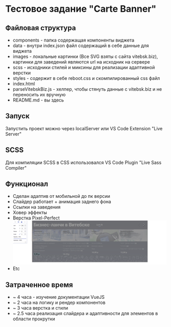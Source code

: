# Тестовое задание "Carte Banner"
## Файловая структура
- components - папка содержащая компоненты виджета
- data - внутри index.json файл содержащий в себе данные для виджета
- images - локальные картинки (Все SVG взяты с сайта vitebsk.biz), картинки для заведений являются url на исходник на сервере
- scss - исходники стилей и миксины для реализации адаптивной верстки
- styles - содержит в себе reboot.css и скомпилированный css файл
- index.html
- parseVitebskBiz.js - хелпер, чтобы стянуть данные с vitebsk.biz и не переносить их вручную
- README.md - вы здесь

## Запуск
Запустить проект можно через localServer или VS Code Extension "Live Server"

## SCSS
Для компиляции SCSS в CSS использовался VS Code Plugin "Live Sass Compiler"

## Функционал
 - Сделан адаптив от мобильной до пк версии
 - Слайдер работает + анимация заднего фона
 - Ссылки на заведения
 - Ховер эффекты
 - Верстка Pixel-Perfect ![Скриншот верстки с Pixel-Perfect плагином](./docs/image.png)
 - Etc

## Затраченное время
 - ~ 4 часа  - изучение документации VueJS
 - ~ 2 часа на логику и рендер компонентов
 - ~ 3 часа верстка и стили
 - ~ 2.5 часа реализация слайдера и адаптивности для элементов в области прокрутки
